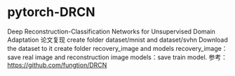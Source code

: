 # pytorch-DRCN
Deep Reconstruction-Classification Networks for Unsupervised Domain Adaptation
论文复现
create folder dataset/mnist and dataset/svhn
Download the dataset to it
create folder recovery_image and models
recovery_image：save real image and reconstruction image
models：save train model.
参考：https://github.com/fungtion/DRCN
